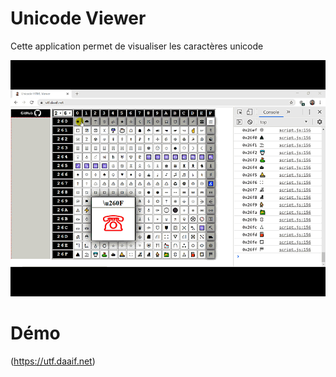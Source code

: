 # Unicode Viewer
Cette application permet de visualiser les caractères unicode

![GIF](https://github.com/a-daaif/unicode/blob/master/images/unicode.gif)

# Démo
(https://utf.daaif.net)